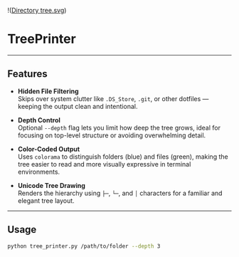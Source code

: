 !([Directory tree.svg](https://visualpharm.com/assets/705/Folder%20Tree-595b40b65ba036ed117d40de.svg))

# TreePrinter
---

## Features

- **Hidden File Filtering**  
  Skips over system clutter like `.DS_Store`, `.git`, or other dotfiles — keeping the output clean and intentional.

- **Depth Control**  
  Optional `--depth` flag lets you limit how deep the tree grows, ideal for focusing on top-level structure or avoiding overwhelming detail.

- **Color-Coded Output**  
  Uses `colorama` to distinguish folders (blue) and files (green), making the tree easier to read and more visually expressive in terminal environments.

- **Unicode Tree Drawing**  
  Renders the hierarchy using `├─`, `└─`, and `│` characters for a familiar and elegant tree layout.

---

## Usage

```bash
python tree_printer.py /path/to/folder --depth 3

